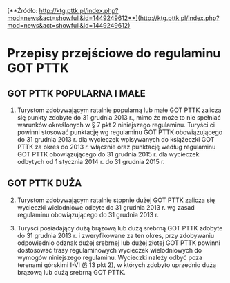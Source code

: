 [**Źródło: http://ktg.pttk.pl/index.php?mod=news&act=showfull&id=1449249612**](http://ktg.pttk.pl/index.php?mod=news&act=showfull&id=1449249612)

# Przepisy przejściowe do regulaminu GOT PTTK

## GOT PTTK POPULARNA I MAŁE

1. Turystom zdobywającym ratalnie popularną lub małe GOT PTTK zalicza się punkty zdobyte do 31 grudnia 2013 r., mimo że może to nie spełniać warunków określonych w § 7 pkt 2 niniejszego regulaminu. Turyści ci powinni stosować punktację wg regulaminu GOT PTTK obowiązującego do 31 grudnia 2013 r. dla wycieczek wpisywanych do książeczki GOT PTTK za okres do 2013 r. włącznie oraz punktację według regulaminu GOT PTTK obowiązującego do 31 grudnia 2015 r. dla wycieczek odbytych od 1 stycznia 2014 r. do 31 grudnia 2015 r.

## GOT PTTK DUŻA

2. Turystom zdobywającym ratalnie stopnie dużej GOT PTTK zalicza się wycieczki wielodniowe odbyte do 31 grudnia 2013 r. wg zasad regulaminu obowiązującego do 31 grudnia 2013 r.

3. Turyści posiadający dużą brązową lub dużą srebrną GOT PTTK zdobyte do 31 grudnia 2013 r. i zweryfikowane za ten okres, przy zdobywaniu odpowiednio odznak dużej srebrnej lub dużej złotej GOT PTTK powinni dostosować trasy regulaminowych wycieczek wielodniowych do wymogów niniejszego regulaminu. Wycieczki należy odbyć poza terenami górskimi I-VI (§ 13 pkt 2), w których zdobyto uprzednio dużą brązową lub dużą srebrną GOT PTTK.
